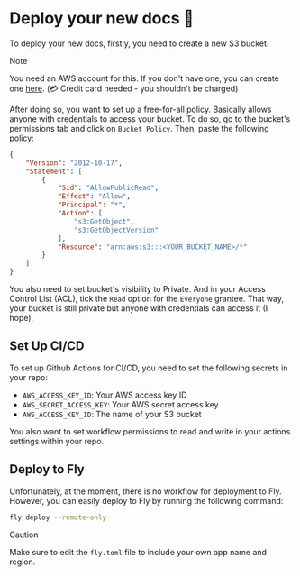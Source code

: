# Deploy your new docs 🚀

To deploy your new docs, firstly, you need to create a new S3 bucket. 

> [!NOTE]
> You need an AWS account for this. If you don't have one, you can create one [here](https://aws.amazon.com/). (💳 Credit card needed - you shouldn't be charged)

After doing so, you want to set up a free-for-all policy. Basically allows anyone with credentials to access your bucket. To do so, go to the bucket's permissions tab and click on `Bucket Policy`. Then, paste the following policy:

```json
{
    "Version": "2012-10-17",
    "Statement": [
        {
            "Sid": "AllowPublicRead",
            "Effect": "Allow",
            "Principal": "*",
            "Action": [
                "s3:GetObject",
                "s3:GetObjectVersion"
            ],
            "Resource": "arn:aws:s3:::<YOUR_BUCKET_NAME>/*"
        }
    ]
}
```

You also need to set bucket's visibility to Private. And in your Access Control List (ACL), tick the `Read` option for the `Everyone` grantee. That way, your bucket is still private but anyone with credentials can access it (I hope).

## Set Up CI/CD

To set up Github Actions for CI/CD, you need to set the following secrets in your repo:

- `AWS_ACCESS_KEY_ID`: Your AWS access key ID
- `AWS_SECRET_ACCESS_KEY`: Your AWS secret access key
- `AWS_ACCESS_KEY_ID`: The name of your S3 bucket

You also want to set workflow permissions to read and write in your actions settings within your repo.

## Deploy to Fly

Unfortunately, at the moment, there is no workflow for deployment to Fly. However, you can easily deploy to Fly by running the following command:

```bash
fly deploy --remote-only
```

> [!CAUTION]
> Make sure to edit the `fly.toml` file to include your own app name and region.
